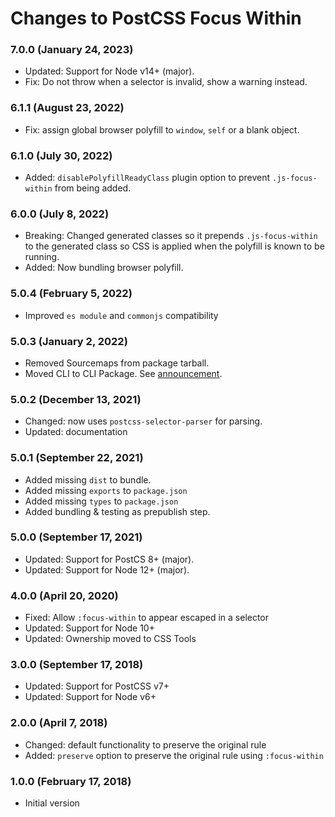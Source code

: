 # Changes to PostCSS Focus Within

### 7.0.0 (January 24, 2023)

- Updated: Support for Node v14+ (major).
- Fix: Do not throw when a selector is invalid, show a warning instead.

### 6.1.1 (August 23, 2022)

- Fix: assign global browser polyfill to `window`, `self` or a blank object.

### 6.1.0 (July 30, 2022)

- Added: `disablePolyfillReadyClass` plugin option to prevent `.js-focus-within` from being added.

### 6.0.0 (July 8, 2022)

- Breaking: Changed generated classes so it prepends `.js-focus-within` to the
generated class so CSS is applied when the polyfill is known to be running.
- Added: Now bundling browser polyfill.

### 5.0.4 (February 5, 2022)

- Improved `es module` and `commonjs` compatibility

### 5.0.3 (January 2, 2022)

- Removed Sourcemaps from package tarball.
- Moved CLI to CLI Package. See [announcement](https://github.com/csstools/postcss-plugins/discussions/121).

### 5.0.2 (December 13, 2021)

- Changed: now uses `postcss-selector-parser` for parsing.
- Updated: documentation

### 5.0.1 (September 22, 2021)

- Added missing `dist` to bundle.
- Added missing `exports` to `package.json`
- Added missing `types` to `package.json`
- Added bundling & testing as prepublish step.

### 5.0.0 (September 17, 2021)

- Updated: Support for PostCS 8+ (major).
- Updated: Support for Node 12+ (major).

### 4.0.0 (April 20, 2020)

- Fixed: Allow `:focus-within` to appear escaped in a selector
- Updated: Support for Node 10+
- Updated: Ownership moved to CSS Tools

### 3.0.0 (September 17, 2018)

- Updated: Support for PostCSS v7+
- Updated: Support for Node v6+

### 2.0.0 (April 7, 2018)

- Changed: default functionality to preserve the original rule
- Added: `preserve` option to preserve the original rule using `:focus-within`

### 1.0.0 (February 17, 2018)

- Initial version

